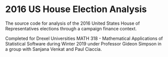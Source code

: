 2016 US House Election Analysis
===============================

The source code for analysis of the 2016 United States House of Representatives elections through a campaign finance context.

Completed for Drexel Universities MATH 318 - Mathematical Applications of Statistical Software during Winter 2019 under Professor Gideon Simpson in a group with Sanjana Venkat and Paul Ciaccia.
